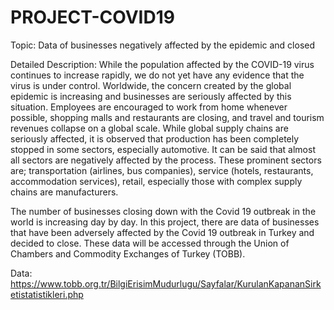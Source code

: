 # PROJECT-COVID19
Topic: Data of businesses negatively affected by the epidemic and closed

Detailed Description: 
  While the population affected by the COVID-19 virus continues to increase rapidly, we do not yet have any evidence that the virus is under control. Worldwide, the concern created by the global epidemic is increasing and businesses are seriously affected by this situation. Employees are encouraged to work from home whenever possible, shopping malls and restaurants are closing, and travel and tourism revenues collapse on a global scale. While global supply chains are seriously affected, it is observed that production has been completely stopped in some sectors, especially automotive. It can be said that almost all sectors are negatively affected by the process. These prominent sectors are; transportation (airlines, bus companies), service (hotels, restaurants, accommodation services), retail,
especially those with complex supply chains are manufacturers. 
 
 The number of businesses closing down with the Covid 19 outbreak in the world is increasing day by day. In this project, there are data of businesses that have been adversely affected by the Covid 19 outbreak in Turkey and decided to close. These data will be accessed through the Union of Chambers and Commodity Exchanges of Turkey (TOBB).

Data: https://www.tobb.org.tr/BilgiErisimMudurlugu/Sayfalar/KurulanKapananSirketistatistikleri.php


